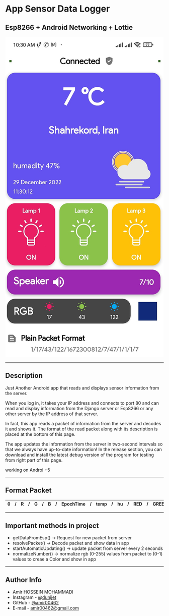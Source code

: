 
# App Sensor Data Logger

## Esp8266 + Android Networking + Lottie

![Basic](./test.png)

---

## Description

Just Another Android app that reads and displays sensor information from the server.

When you log in, it takes your IP address and connects to port 80 and can read and display information from the Django server or Esp8266 or any other server by the IP address of that server.

In fact, this app reads a packet of information from the server and decodes it and shows it. 
The format of the read packet along with its description is placed at the bottom of this page.

The app updates the information from the server in two-second intervals so that we always have up-to-date information!
In the release section, you can download and install the latest debug version of the program for testing from right part of this page.

working on Androi +5

---

## Format Packet
| 0 | / | R | / | G | / | B | / | EpochTime | / | temp | / | hu | / | RED | / | GREEN | / | BLUE | / | SpeakerVolume |
|---|---|---|---|---|---|---|---|----------------------------|---|------|---|----|---|-----|---|-------|---|------|---|---------------|

---

## Important methods in project

- getDataFromEsp() -> Request for new packet from server
- resolvePacket() -> Decode packet and show data in app
- startAutomaticUpdating() -> update packet from server every 2 seconds
- normalizeNumber() -> normalize rgb (0-255) values from packet to (0-1) values to creae a Color and show in app
 
---

## Author Info
- Amir HOSSEIN MOHAMMADI
- Instagram - [@dunijet](https://www.instagram.com/dunijet/)
- GitHub - [@amir00462](https://github.com/amir00462)
- E-mail - amir00462@gmail.com
